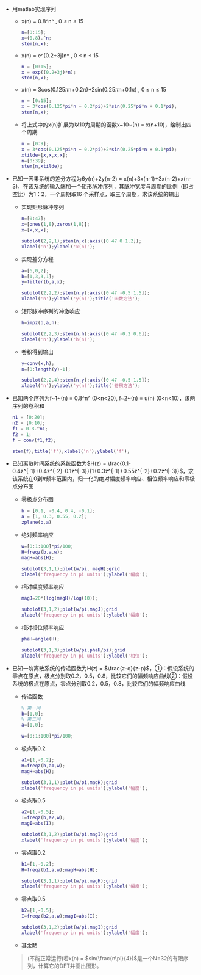 - 用matlab实现序列

  - x(n) = 0.8^n^ , 0 ≤ n ≤ 15

    ```matlab
    n=[0:15];
    x=(0.8).^n;
    stem(n,x);
    ```

  - x(n) = e^(0.2+3j)n^ , 0 ≤ n ≤ 15

    ```matlab
    n = [0:15];
    x = exp((0.2+3j)*n);
    stem(n,x);
    ```

  - x(n) = 3cos(0.125$\pi$n+0.2$\pi$)+2sin(0.25$\pi$n+0.1$\pi$) , 0 ≤ n ≤ 15

    ```matlab
    n = [0:15];
    x = 3*cos(0.125*pi*n + 0.2*pi)+2*sin(0.25*pi*n + 0.1*pi);
    stem(n,x);
    ```

  - 将上式中的x(n)扩展为以10为周期的函数x~10~(n) = x(n+10)，绘制出四个周期

    ```matlab
    n = [0:9];
    x = 3*cos(0.125*pi*n + 0.2*pi)+2*sin(0.25*pi*n + 0.1*pi);
    xtilde=[x,x,x,x];
    n=[0:39];
    stem(n,xtilde);
    ```

- 已知一因果系统的差分方程为6y(n)+2y(n-2) = x(n)+3x(n-1)+3x(n-2)+x(n-3)，在该系统的输入端加一个矩形脉冲序列，其脉冲宽度与周期的比例（即占空比）为1：2，一个周期取16 个采样点，取三个周期，求该系统的输出

  - 实现矩形脉冲序列

    ```matlab
    n=[0:47];
    x=[ones(1,8),zeros(1,8)];
    x=[x,x,x];
    
    subplot(2,2,1);stem(n,x);axis([0 47 0 1.2]);
    xlabel('n');ylabel('x(n)');
    ```

  - 实现差分方程

    ```matlab
    a=[6,0,2];
    b=[1,3,3,1];
    y=filter(b,a,x);
    
    subplot(2,2,2);stem(n,y);axis([0 47 -0.5 1.5]);
    xlabel('n');ylabel('y(n)');title('函数方法');
    ```

  - 矩形脉冲序列的冲激响应

    ```matlab
    h=impz(b,a,n);
    
    subplot(2,2,3);stem(n,h);axis([0 47 -0.2 0.6]);
    xlabel('n');ylabel('h(n)');
    ```

  - 卷积得到输出

    ```matlab
    y=conv(x,h);
    n=[0:length(y)-1];
    
    subplot(2,2,4);stem(n,y);axis([0 47 -0.5 1.5]);
    xlabel('n');ylabel('y(n)');title('卷积方法');
    ```

- 已知两个序列为f~1~(n) = 0.8^n^ (0<n<20), f~2~(n) = u(n) (0<n<10)，求两序列的卷积和

  ```matlab
  n1 = [0:20];
  n2 = [0:10];
  f1 = 0.8.^n1;
  f2 = 1;
  f = conv(f1,f2);
  
  stem(f);title('f');xlabel('n');ylabel('f');
  ```

- 已知离散时间系统的系统函数为$H(z) = \frac{0.1-0.4z^{-1}+0.4z^{-2}-0.1z^{-3}}{1+0.3z^{-1}+0.55z^{-2}+0.2z^{-3}}$，求该系统在0到$\pi$频率范围内，归一化的绝对幅度频率响应、相位频率响应和零极点分布图

  - 零极点分布图

    ```matlab
    b = [0.1, -0.4, 0.4, -0.1];
    a = [1, 0.3, 0.55, 0.2];
    zplane(b,a)
    ```

  - 绝对频率响应

    ```matlab
    w=[0:1:100]*pi/100;
    H=freqz(b,a,w);
    magH=abs(H);
    
    subplot(3,1,1);plot(w/pi, magH);grid
    xlabel('frequency in pi units');ylabel('幅度');
    ```

  - 相对幅度频率响应

    ```matlab
    magJ=20*(log(magH)/log(10));
    
    subplot(3,1,2);plot(w/pi,magJ);grid
    xlabel('frequency in pi units');ylabel('幅度');

  - 相对相位频率响应

    ```matlab
    phaH=angle(H);
    
    subplot(3,1,3);plot(w/pi,phaH/pi);grid
    xlabel('frequency in pi units');ylabel('相位');

- 已知一阶离散系统的传递函数为H(z) = $\frac{z-q}{z-p}$，①：假设系统的零点在原点，极点分别取0.2，0.5，0.8，比较它们的幅频响应曲线②：假设系统的极点在原点，零点分别取0.2，0.5，0.8，比较它们的幅频响应曲线

  - 传递函数

    ```matlab
    % 第一问
    b=[1,0];
    % 第二问
    a=[1,0];
    
    w=[0:1:100]*pi/100;

  - 极点取0.2

    ```matlab
    a1=[1,-0.2];
    H=freqz(b,a1,w);
    magH=abs(H); 
    
    subplot(3,1,1);plot(w/pi,magH);grid
    xlabel('frequency in pi units');ylabel('幅度');
    ```

  - 极点取0.5

    ```matlab
    a2=[1,-0.5];
    I=freqz(b,a2,w);
    magI=abs(I); 
    
    subplot(3,1,2);plot(w/pi,magI);grid
    xlabel('frequency in pi units');ylabel('幅度');
    ```

  - 零点取0.2

    ```matlab
    b1=[1,-0.2];
    H=freqz(b1,a,w);magH=abs(H); 
    
    subplot(3,1,1);plot(w/pi,magH);grid
    xlabel('frequency in pi units');ylabel('幅度');

  - 零点取0.5

    ```matlab
    b2=[1,-0.5];
    I=freqz(b2,a,w);magI=abs(I); 
    
    subplot(3,1,2);plot(w/pi,magI);grid
    xlabel('frequency in pi units');ylabel('幅度');

  - 其余略

  > (不能正常运行)若x(n) = $sin(\frac{n\pi}{4})$是一个N=32的有限序列，计算它的DFT并画出图形。

  

